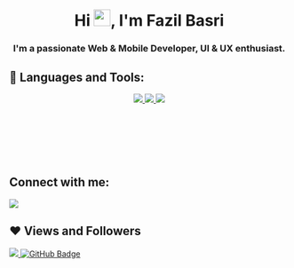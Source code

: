 <!-- <a href="#"><img width="100%" height="auto" src="https://i.imgur.com/iXuL1HG.png" height="175px"/></a> -->

<h1 align="center">Hi <img src="https://raw.githubusercontent.com/MartinHeinz/MartinHeinz/master/wave.gif" width="30px">, I'm Fazil Basri</h1>
<h3 align="center">I'm a passionate Web & Mobile Developer, UI & UX enthusiast.</h3>

<!-- ## 🙋‍♂️ About Me.


- 🌱 I’m currently learning **Android Dev.**

- 📫 How to reach me **fazillbasry@gmail.com** -->

## 🚀 Languages and Tools:

<p align="center"> 
    <a href="https://www.java.com" target="_blank"> <img src="https://img.icons8.com/color/48/000000/java-coffee-cup-logo.png"/> </a>
    <a href="https://www.python.org" target="_blank"> <img src="https://img.icons8.com/color/48/000000/python.png"/> </a> 
    <a href="https://laravel.com/" target="_blank"> <img src="https://img.icons8.com/fluency/48/null/laravel.png"/> </a> 
  
    
    
</p>

<!-- [![React Badge](https://img.shields.io/badge/-React-61DBFB?style=for-the-badge&labelColor=black&logo=react&logoColor=61DBFB)](#)  [![Javascript Badge](https://img.shields.io/badge/-Javascript-F0DB4F?style=for-the-badge&labelColor=black&logo=javascript&logoColor=F0DB4F)](#) [![Typescript Badge](https://img.shields.io/badge/-Typescript-007acc?style=for-the-badge&labelColor=black&logo=typescript&logoColor=007acc)](#) [![Nodejs Badge](https://img.shields.io/badge/-Nodejs-3C873A?style=for-the-badge&labelColor=black&logo=node.js&logoColor=3C873A)](#) [![GraphQL Badge](https://img.shields.io/badge/-GraphQl-e535ab?style=for-the-badge&labelColor=black&logo=node.js&logoColor=e535ab)](#) -->
<br/>

<!-- <p align="center">
    <a href="https://github.com/Fazilbasri11/github-readme-streak-stats">
        <img title="🔥 Get streak stats for your profile at git.io/streak-stats" alt="Fazil Basri streak" src="https://github-readme-streak-stats.herokuapp.com/?user=Fazilbasri11&theme=black-ice&hide_border=true&stroke=0000&background=060A0CD0"/>
    </a>
</p> -->

<br/>
<br/>

<br/>
<br/>

## Connect with me:

<p align="left">

<a href = "https://www.linkedin.com/in/fazilbasri/" target="_blank"><img src="https://img.icons8.com/fluent/48/000000/linkedin.png"/></a>

</p>

## ❤ Views and Followers

<a href="https://github.com/Meghna-DAS/github-profile-views-counter">
    <img src="https://komarev.com/ghpvc/?username=Fazilbasri11">
</a>
<a href="https://github.com/Fazilbasri11?tab=followers"><img src="https://img.shields.io/github/followers/Fazilbasri11?label=Followers&style=social" alt="GitHub Badge"></a>
